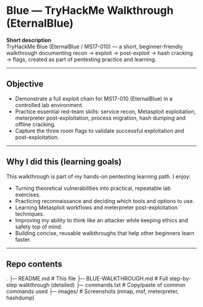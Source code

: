# Blue — TryHackMe Walkthrough (EternalBlue)

**Short description**  
TryHackMe Blue (EternalBlue / MS17-010) — a short, beginner-friendly walkthrough documenting recon → exploit → post-exploit → hash cracking → flags, created as part of pentesting practice and learning.

---

## Objective
- Demonstrate a full exploit chain for MS17-010 (EternalBlue) in a controlled lab environment.  
- Practice essential red-team skills: service recon, Metasploit exploitation, meterpreter post-exploitation, process migration, hash dumping and offline cracking.  
- Capture the three room flags to validate successful exploitation and post-exploitation.

---

## Why I did this (learning goals)
This walkthrough is part of my hands-on pentesting learning path. I enjoy:
- Turning theoretical vulnerabilities into practical, repeatable lab exercises.  
- Practicing reconnaissance and deciding which tools and options to use.  
- Learning Metasploit workflows and meterpreter post-exploitation techniques.  
- Improving my ability to think like an attacker while keeping ethics and safety top of mind.  
- Building concise, reusable walkthroughs that help other beginners learn faster.

---

## Repo contents
.
├─ README.md # This file
├─ BLUE-WALKTHROUGH.md # Full step-by-step walkthrough (detailed)
├─ commands.txt # Copy/paste of common commands used
├─ images/ # Screenshots (nmap, msf, meterpreter, hashdump)
